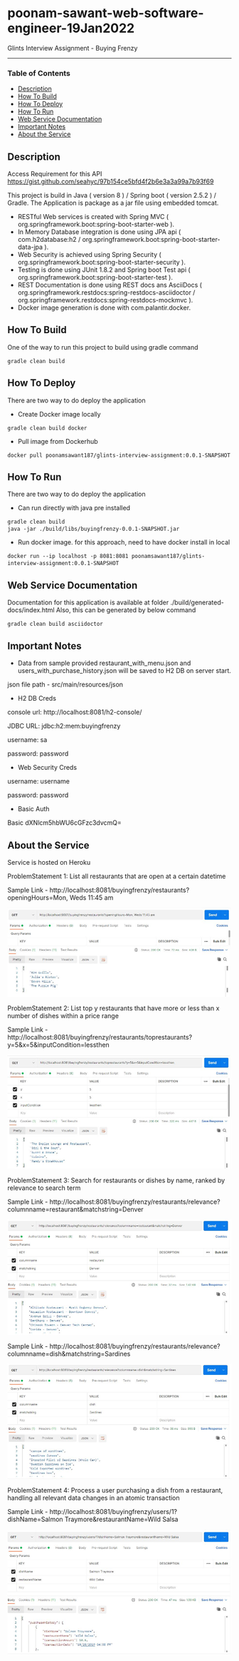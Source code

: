 # poonam-sawant-web-software-engineer-19Jan2022
Glints Interview Assignment - Buying Frenzy

---
### Table of Contents
- [Description](#description)
- [How To Build](#how-to-build)
- [How To Deploy](#how-to-deploy)
- [How To Run](#how-to-run)
- [Web Service Documentation](#web-service-documentation)
- [Important Notes](#important-notes)
- [About the Service](#about-the-service)

## Description

Access Requirement for this API https://gist.github.com/seahyc/97b154ce5bfd4f2b6e3a3a99a7b93f69 

This project is build in Java ( version 8 ) / Spring boot ( version 2.5.2 ) / Gradle. The Application is package as a jar file using embedded tomcat.

* RESTful Web services is created with Spring MVC ( org.springframework.boot:spring-boot-starter-web ).
* In Memory Database integration is done using JPA api ( com.h2database:h2 / org.springframework.boot:spring-boot-starter-data-jpa ).
* Web Security is achieved using Spring Security ( org.springframework.boot:spring-boot-starter-security ).
* Testing is done using JUnit 1.8.2 and Spring boot Test api ( org.springframework.boot:spring-boot-starter-test ).
* REST Documentation is done using REST docs ans AsciiDocs ( org.springframework.restdocs:spring-restdocs-asciidoctor / org.springframework.restdocs:spring-restdocs-mockmvc ).
* Docker image generation is done with com.palantir.docker.

## How To Build

One of the way to run this project to build using gradle command

```shell
gradle clean build
```

## How To Deploy

There are two way to do deploy the application
* Create Docker image locally
	
```shell
gradle clean build docker
```
	
* Pull image from Dockerhub
	
```shell
docker pull poonamsawant187/glints-interview-assignment:0.0.1-SNAPSHOT
```

## How To Run

There are two way to do deploy the application
* Can run directly with java pre installed
	
```shell
gradle clean build
java -jar ./build/libs/buyingfrenzy-0.0.1-SNAPSHOT.jar
```
	
* Run docker image. for this approach, need to have docker install in local
	
```shell
docker run --ip localhost -p 8081:8081 poonamsawant187/glints-interview-assignment:0.0.1-SNAPSHOT
```

## Web Service Documentation

Documentation for this application is available at folder ./build/generated-docs/index.html
Also, this can be generated by below command

```shell
gradle clean build asciidoctor
```

## Important Notes

* Data from sample provided restaurant_with_menu.json and users_with_purchase_history.json will be saved to H2 DB on server start. 

json file path - src/main/resources/json

* H2 DB Creds

console url: http://localhost:8081/h2-console/

JDBC URL: jdbc:h2:mem:buyingfrenzy

username: sa

password: password

* Web Security Creds

username: username

password: password

* Basic Auth

Basic dXNlcm5hbWU6cGFzc3dvcmQ=

## About the Service

Service is hosted on Heroku

ProblemStatement 1: List all restaurants that are open at a certain datetime

Sample Link - http://localhost:8081/buyingfrenzy/restaurants?openingHours=Mon, Weds 11:45 am

[![Home](src/main/resources/images/getRestaurantsByOpeningHrs.JPG)](/images/getRestaurantsByOpeningHrs.JPEG)

ProblemStatement 2: List top y restaurants that have more or less than x number of dishes within a price range

Sample Link - http://localhost:8081/buyingfrenzy/restaurants/toprestaurants?y=5&x=5&inputCondition=lessthen

[![Home](src/main/resources/images/getRestaurantsByParam.JPG)](images/getRestaurantsByParam.JPEG)

ProblemStatement 3: Search for restaurants or dishes by name, ranked by relevance to search term

Sample Link - http://localhost:8081/buyingfrenzy/restaurants/relevance?columnname=restaurant&matchstring=Denver

[![Home](src/main/resources/images/getRestaurantsByRelevance.JPG)](images/getRestaurantsByRelevance.JPEG)

Sample Link - http://localhost:8081/buyingfrenzy/restaurants/relevance?columnname=dish&matchstring=Sardines

[![Home](src/main/resources/images/getDishByRelevance.JPG)](images/getDishByRelevance.JPEG)

ProblemStatement 4: Process a user purchasing a dish from a restaurant, handling all relevant data changes in an atomic transaction

Sample Link - http://localhost:8081/buyingfrenzy/users/1?dishName=Salmon Traymore&restaurantName=Wild Salsa

[![Home](src/main/resources/images/updateBuyDishTransaction.JPG)](images/updateBuyDishTransaction.JPEG)
